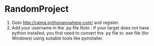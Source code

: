# RandomProject
1. Goto http://rajma.pythonanywhere.com/ and register.
2. Add your username in the .py file
*Note :* If your target does not have python installed, you first need to convert the .py file to .exe file (for Windows) using suitable tools like pyinstaller.
